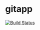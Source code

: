 # gitapp
[![Build Status](https://dev.azure.com/swatismpandey/Devproject1/_apis/build/status%2Fraiaaranya.gitapp?branchName=master)](https://dev.azure.com/swatismpandey/Devproject1/_build/latest?definitionId=6&branchName=master)
